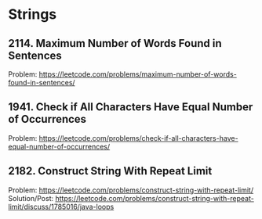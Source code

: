 # Strings

## 2114. Maximum Number of Words Found in Sentences
Problem: https://leetcode.com/problems/maximum-number-of-words-found-in-sentences/

## 1941. Check if All Characters Have Equal Number of Occurrences
Problem: https://leetcode.com/problems/check-if-all-characters-have-equal-number-of-occurrences/

## 2182. Construct String With Repeat Limit
Problem: https://leetcode.com/problems/construct-string-with-repeat-limit/<br/>
Solution/Post: https://leetcode.com/problems/construct-string-with-repeat-limit/discuss/1785016/java-loops
